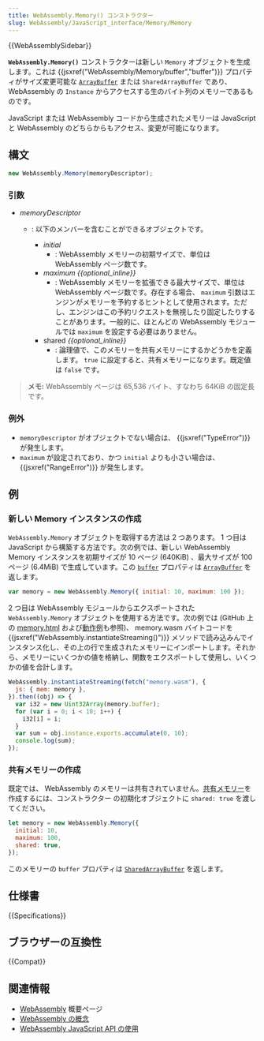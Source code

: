 ```yaml
---
title: WebAssembly.Memory() コンストラクター
slug: WebAssembly/JavaScript_interface/Memory/Memory
---
```


{{WebAssemblySidebar}}

**`WebAssembly.Memory()`** コンストラクターは新しい `Memory` オブジェクトを生成します。これは {{jsxref("WebAssembly/Memory/buffer","buffer")}} プロパティがサイズ変更可能な [`ArrayBuffer`](/ja/docs/Web/JavaScript/Reference/Global_Objects/ArrayBuffer) または `SharedArrayBuffer` であり、 WebAssembly の `Instance` からアクセスする生のバイト列のメモリーであるものです。

JavaScript または WebAssembly コードから生成されたメモリーは JavaScript と WebAssembly のどちらからもアクセス、変更が可能になります。

## 構文

```js
new WebAssembly.Memory(memoryDescriptor);
```

### 引数

- _memoryDescriptor_

  - : 以下のメンバーを含むことができるオブジェクトです。

    - _initial_
      - : WebAssembly メモリーの初期サイズで、単位は WebAssembly ページ数です。
    - _maximum {{optional_inline}}_
      - : WebAssembly メモリーを拡張できる最大サイズで、単位は WebAssembly ページ数です。存在する場合、 `maximum` 引数はエンジンがメモリーを予約するヒントとして使用されます。ただし、エンジンはこの予約リクエストを無視したり固定したりすることがあります。一般的に、ほとんどの WebAssembly モジュールでは `maximum` を設定する必要はありません。
    - shared _{{optional_inline}}_
      - : 論理値で、このメモリーを共有メモリーにするかどうかを定義します。 `true` に設定すると、共有メモリーになります。既定値は `false` です。

> **メモ:** WebAssembly ページは 65,536 バイト、すなわち 64KiB の固定長です。

### 例外

- `memoryDescriptor` がオブジェクトでない場合は、 {{jsxref("TypeError")}} が発生します。
- `maximum` が設定されており、かつ `initial` よりも小さい場合は、 {{jsxref("RangeError")}} が発生します。

## 例

### 新しい Memory インスタンスの作成

`WebAssembly.Memory` オブジェクトを取得する方法は 2 つあります。 1 つ目は JavaScript から構築する方法です。次の例では、新しい WebAssembly Memory インスタンスを初期サイズが 10 ページ (640KiB) 、最大サイズが 100 ページ (6.4MiB) で生成しています。この [`buffer`](/ja/docs/Web/JavaScript/Reference/Global_Objects/WebAssembly/Memory/buffer) プロパティは [`ArrayBuffer`](/ja/docs/Web/JavaScript/Reference/Global_Objects/ArrayBuffer) を返します。

```js
var memory = new WebAssembly.Memory({ initial: 10, maximum: 100 });
```

2 つ目は WebAssembly モジュールからエクスポートされた `WebAssembly.Memory` オブジェクトを使用する方法です。次の例では (GitHub 上の [memory.html](https://github.com/mdn/webassembly-examples/blob/master/js-api-examples/memory.html) および[動作例](https://mdn.github.io/webassembly-examples/js-api-examples/memory.html)も参照)、 memory.wasm バイトコードを {{jsxref("WebAssembly.instantiateStreaming()")}} メソッドで読み込みんでインスタンス化し、その上の行で生成されたメモリーにインポートします。それから、メモリーにいくつかの値を格納し、関数をエクスポートして使用し、いくつかの値を合計します。

```js
WebAssembly.instantiateStreaming(fetch("memory.wasm"), {
  js: { mem: memory },
}).then((obj) => {
  var i32 = new Uint32Array(memory.buffer);
  for (var i = 0; i < 10; i++) {
    i32[i] = i;
  }
  var sum = obj.instance.exports.accumulate(0, 10);
  console.log(sum);
});
```

### 共有メモリーの作成

既定では、 WebAssembly のメモリーは共有されていません。[共有メモリー](/ja/docs/WebAssembly/Understanding_the_text_format#共有メモリー)を作成するには、コンストラクター
の初期化オブジェクトに `shared: true` を渡してください。

```js
let memory = new WebAssembly.Memory({
  initial: 10,
  maximum: 100,
  shared: true,
});
```

このメモリーの `buffer` プロパティは [`SharedArrayBuffer`](/ja/docs/Web/JavaScript/Reference/Global_Objects/SharedArrayBuffer) を返します。

## 仕様書

{{Specifications}}

## ブラウザーの互換性

{{Compat}}

## 関連情報

- [WebAssembly](/ja/docs/WebAssembly) 概要ページ
- [WebAssembly の概念](/ja/docs/WebAssembly/Concepts)
- [WebAssembly JavaScript API の使用](/ja/docs/WebAssembly/Using_the_JavaScript_API)

